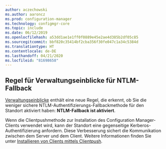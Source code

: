```yaml
---
author: aczechowski
ms.author: aaroncz
ms.prod: configuration-manager
ms.technology: configmgr-core
ms.topic: include
ms.date: 06/12/2019
ms.openlocfilehash: a53dd1ae1e1ff0f0889e45e2ae4d385b2df05c85
ms.sourcegitcommit: bbf820c35414bf2cba356f30fe047c1a34c5384d
ms.translationtype: HT
ms.contentlocale: de-DE
ms.lasthandoff: 04/21/2020
ms.locfileid: "81698658"
---
```

## <a name="management-insights-rule-for-ntlm-fallback"></a><a name="bkmk_ntlm"></a> Regel für Verwaltungseinblicke für NTLM-Fallback

<!--4572953-->

[Verwaltungseinblicke](../../../../servers/manage/management-insights.md) enthält eine neue Regel, die erkennt, ob Sie die weniger sichere NTLM-Authentifizierungs-Fallbackmethode für den Standort aktiviert haben: **NTLM-Fallback ist aktiviert**.

Wenn die Clientpushmethode zur Installation des Configuration Manager-Clients verwendet wird, kann der Standort eine gegenseitige Kerberos-Authentifizierung anfordern. Diese Verbesserung sichert die Kommunikation zwischen dem Server und dem Client. Weitere Informationen finden Sie unter [Installieren von Clients mittels Clientpush](../../../../clients/deploy/deploy-clients-to-windows-computers.md#BKMK_ClientPush).
